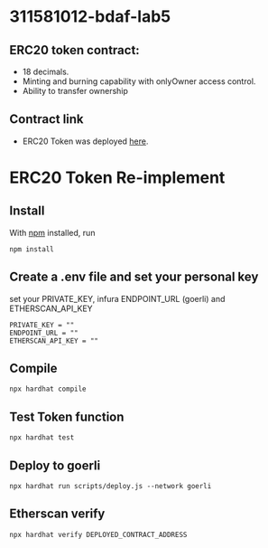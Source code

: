 # 311581012-bdaf-lab5

## ERC20 token contract: 
- 18 decimals.
- Minting and burning capability with onlyOwner access control.
- Ability to transfer ownership
    
## Contract link 
- ERC20 Token was deployed [here](https://goerli.etherscan.io/address/0x231e291f97ab4e0815e41e42d9116bc581b32122).

# ERC20 Token Re-implement
## Install
With [npm](https://npmjs.org/) installed, run

    npm install 
    
## Create a .env file and set your personal key
  set your PRIVATE_KEY, infura ENDPOINT_URL (goerli) and ETHERSCAN_API_KEY

    PRIVATE_KEY = ""
    ENDPOINT_URL = ""
    ETHERSCAN_API_KEY = ""
    
## Compile
    npx hardhat compile

## Test Token function
    npx hardhat test

## Deploy to goerli    
    npx hardhat run scripts/deploy.js --network goerli
    
## Etherscan verify  
    npx hardhat verify DEPLOYED_CONTRACT_ADDRESS
